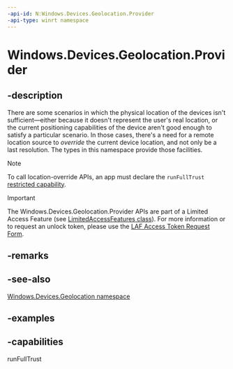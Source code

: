 ```yaml
---
-api-id: N:Windows.Devices.Geolocation.Provider
-api-type: winrt namespace
---
```


# Windows.Devices.Geolocation.Provider

## -description

There are some scenarios in which the physical location of the devices isn't sufficient&mdash;either because it doesn't represent the user's real location, or the current positioning capabilities of the device aren't good enough to satisfy a particular scenario. In those cases, there's a need for a remote location source to *override* the current device location, and not only be a last resolution. The types in this namespace provide those facilities.

> [!NOTE]
> To call location-override APIs, an app must declare the `runFullTrust` [restricted capability](/windows/uwp/packaging/app-capability-declarations#custom-capabilities).

> [!IMPORTANT]
> The Windows.Devices.Geolocation.Provider APIs are part of a Limited Access Feature (see [LimitedAccessFeatures class](/uwp/api/windows.applicationmodel.limitedaccessfeatures)). For more information or to request an unlock token, please use the [LAF Access Token Request Form](https://go.microsoft.com/fwlink/?linkid=2271232&clcid=0x409).

## -remarks

## -see-also

[Windows.Devices.Geolocation namespace](/uwp/api/windows.devices.geolocation)

## -examples

## -capabilities
runFullTrust

